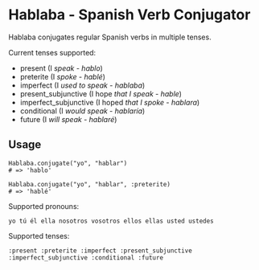 # Hablaba - Spanish Verb Conjugator

Hablaba conjugates regular Spanish verbs in multiple tenses.

Current tenses supported:

* present (I *speak* - *hablo*)
* preterite (I *spoke* - *hablé*)
* imperfect (I *used to speak* - *hablaba*)
* present_subjunctive (I hope *that I speak* - *hable*)
* imperfect_subjunctive (I hoped *that I spoke* - *hablara*)
* conditional (I *would speak* - *hablaría*)
* future (I *will speak* - *hablaré*)

## Usage

    Hablaba.conjugate("yo", "hablar")
    # => 'hablo'

    Hablaba.conjugate("yo", "hablar", :preterite)
    # => 'hablé'

Supported pronouns:

    yo tú él ella nosotros vosotros ellos ellas usted ustedes

Supported tenses:

    :present :preterite :imperfect :present_subjunctive :imperfect_subjunctive :conditional :future


